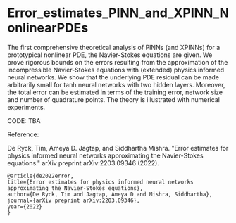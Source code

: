 # Error_estimates_PINN_and_XPINN_NonlinearPDEs

The first comprehensive theoretical analysis of PINNs (and XPINNs) for a prototypical nonlinear PDE, the Navier-Stokes equations are given. 
We prove rigorous bounds on the errors resulting from the approximation of the incompressible Navier-Stokes equations with (extended) physics informed neural networks. We show that the underlying PDE residual can be made arbitrarily small for tanh neural networks with two hidden layers. Moreover, the total error can be estimated in terms of the training error, network size and number of quadrature points. The theory is illustrated with numerical experiments.

CODE: TBA

Reference:

De Ryck, Tim, Ameya D. Jagtap, and Siddhartha Mishra. "Error estimates for physics informed neural networks approximating the Navier-Stokes equations." arXiv preprint arXiv:2203.09346 (2022).

    @article{de2022error,
    title={Error estimates for physics informed neural networks approximating the Navier-Stokes equations},
    author={De Ryck, Tim and Jagtap, Ameya D and Mishra, Siddhartha},
    journal={arXiv preprint arXiv:2203.09346},
    year={2022}
    }
